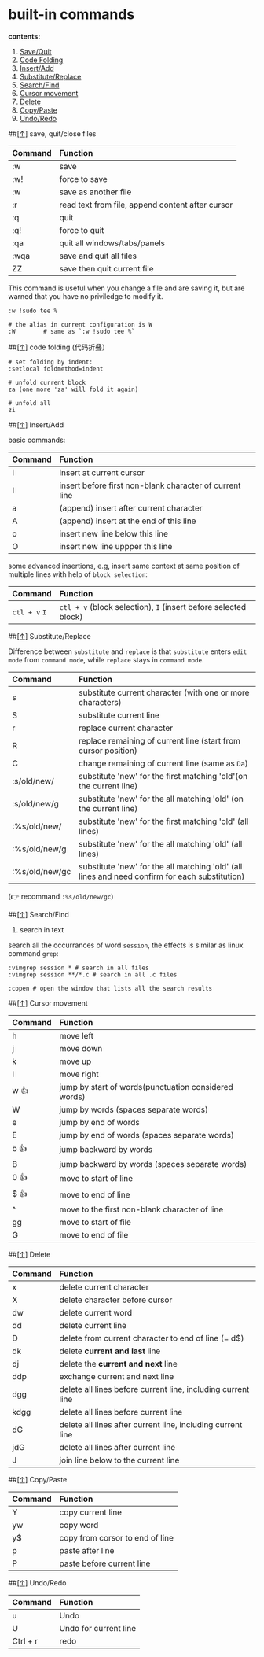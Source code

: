 built-in commands
=====================

<a id='top'>**contents:**</a>

1. [Save/Quit](#save_quit)
1. [Code Folding](#code_folding)
1. [Insert/Add](#Insert_Add)
1. [Substitute/Replace](#Substitute_Replace)
1. [Search/Find](#Search_Find)
1. [Cursor movement](#Cursor_movement)
1. [Delete](#Delete)
1. [Copy/Paste](#Copy_Paste)
1. [Undo/Redo](#Undo_Redo)


<a id="save_quit"></a>
##[[↑]](#top) save, quit/close files

| Command  |  Function |
| :-------- |  :--------- |
| :w   | save |
| :w!   | force to save |
| :w <filename> | save as another file |
| :r <filename> | read text from file, append content after cursor |
| :q   | quit |
| :q!   | force to quit |
| :qa   | quit all windows/tabs/panels |
| :wqa   | save and quit all files |
| ZZ | save then quit current file |

This command is useful when you change a file and are saving it, but are
warned that you have no priviledge to modify it.
```shell
:w !sudo tee %

# the alias in current configuration is W
:W        # same as `:w !sudo tee %`
```

<a id="code_folding"></a>

##[[↑]](#top) code folding (代码折叠）

```shell
# set folding by indent:
:setlocal foldmethod=indent

# unfold current block
za (one more 'za' will fold it again)

# unfold all
zi
```

<a id="Insert_Add"></a>

##[[↑]](#top) Insert/Add

basic commands:

| Command  |  Function |
| :-------- |  :--------- |
| i    | insert at current cursor  |
| I    | insert before first non-blank character of current line  |
| a    | (append) insert after current character |
| A    | (append) insert at the end of this line |
| o    | insert new line below this line |
| O    | insert new line uppper this line |

some advanced insertions, e.g, insert same context at same position of
multiple lines with help of `block selection`:

| Command  |  Function |
| :-------- |  :--------- |
| `ctl + v`  `I`   | `ctl + v` (block selection), `I` (insert before selected block)   |

<a id="Substitute_Replace"></a>

##[[↑]](#top) Substitute/Replace

Difference between `substitute` and `replace` is that `substitute` enters
`edit mode` from `command mode`, while `replace` stays in `command mode`.

| Command  |  Function |
| :-------- |  :--------- |
| s    | substitute current character (with one or more characters) |
| S    | substitute current line |
| r    | replace current character |
| R    | replace remaining of current line (start from cursor position) |
| C    | change remaining of current line (same as `Da`) |
| :s/old/new/    | substitute 'new' for the first matching 'old'(on the current line) |
| :s/old/new/g    | substitute 'new' for the all matching 'old' (on the current line) |
| :%s/old/new/    | substitute 'new' for the first matching 'old' (all lines) |
| :%s/old/new/g    | substitute 'new' for the all matching 'old' (all lines) |
| :%s/old/new/gc     | substitute 'new' for the all matching 'old' (all lines and need confirm for each substitution) |

(:point_right: recommand `:%s/old/new/gc`)

<a id="Search_Find"></a>

##[[↑]](#top) Search/Find
1. search in text

  search all the occurrances of word `session`, the effects is similar as
  linux command `grep`:

  ```shell
  :vimgrep session * # search in all files
  :vimgrep session **/*.c # search in all .c files

  :copen # open the window that lists all the search results
  ```

<a id="Cursor_movement"></a>

##[[↑]](#top) Cursor movement

| Command  |  Function |
| :------- | :-------- |
| h   | move left |
| j   | move down |
| k   | move up |
| l   | move right |
| w :+1:   | jump by start of words(punctuation considered words) |
| W   | jump by words (spaces separate words) |
| e   | jump by end of words |
| E   | jump by end of words (spaces separate words) |
| b :+1:  | jump backward by words  |
| B   | jump backward by words (spaces separate words) |
| 0  :+1: | move to start of line |
| $   :+1:| move to end of line |
| ^   | move to the first non-blank character of line |
| gg  | move to start of file |
| G   | move to end of file |

<a id="Delete"></a>

##[[↑]](#top) Delete

| Command  |  Function |
| :------- | :-------- |
| x   | delete current character |
| X   | delete character before cursor|
| dw   | delete current word |
| dd   | delete current line |
| D   | delete from current character to end of line (= d$)|
| dk  | delete **current and last** line|
| dj  | delete the **current and next** line |
| ddp  | exchange current and next line |
| dgg   | delete all lines before current line, including current line |
| kdgg   | delete all lines before current line |
| dG  | delete all lines after current line, including current line |
| jdG  | delete all lines after current line |
| J   | join line below to the current line |

<a id="Copy_Paste"></a>

##[[↑]](#top) Copy/Paste

| Command  |  Function |
| :------- | :-------- |
| Y   | copy current line |
| yw   | copy word | 
| y$   | copy from corsor to end of line |
| p    | paste after line |
| P   | paste before current line|
 
<a id="Undo_Redo"></a>

##[[↑]](#top) Undo/Redo

| Command | Function |
| :------ | :-------- |
| u  |  Undo |
| U  | Undo for current line |
| Ctrl + r | redo |

